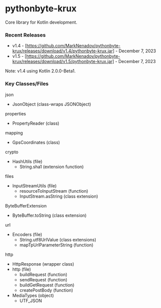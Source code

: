 # pythonbyte-krux
Core library for Kotlin development.

### Recent Releases ###

* v1.4 - [https://github.com/MarkNenadov/pythonbyte-krux/releases/download/v1.4/pythonbyte-krux.jar] - December 7, 2023
* v1.5 - [https://github.com/MarkNenadov/pythonbyte-krux/releases/download/v1.5/pythonbyte-krux.jar] - December 7, 2023

Note: v1.4 using Kotlin 2.0.0-Beta1.

### Key Classes/Files

json
* JsonObject (class-wraps JSONObject)

properties
* PropertyReader (class)

mapping
* GpsCoordinates (class)

crypto
* HashUtils (file)
  * String.sha1 (extension function)

files
* InputStreamUtils (file)
  * resourceToInputStream (function)
  * InputStream.asString (class extension)

ByteBufferExtension
* ByteBuffer.toString (class extension)

url
* Encoders (file)
    * String.utf8UrlValue (class extensions)
    * mapTpUrlParameterString (function)

http
* HttpResponse (wrapper class)
* http (file)
  * buildRequest (function)
  * sendRequest (function)
  * buildGetRequest (function)
  * createPostBody (function)
* MediaTypes (object)
  * UTF_JSON